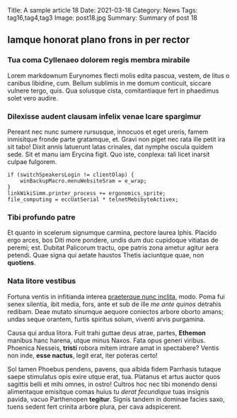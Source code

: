 Title: A sample article 18
Date: 2021-03-18
Category: News
Tags: tag16,tag4,tag3
Image: post18.jpg
Summary: Summary of post 18

## Iamque honorat plano frons in per rector

### Tua coma Cyllenaeo dolorem regis membra mirabile

Lorem markdownum Eurynomes flecti molis edita pascua, vestem, de litus o canibus
libidine, cum. Bellum sublimis in me domum conticuit, siccare vulnere tergo,
quis. Qua solusque cista, comitantiaque fert in phaedimus solet vero audire.

### Dilexisse audent clausam infelix venae Icare spargimur

Pereant nec nunc sumere rursusque, innocuos et eget ureris, famem inmisitque
fronde parte gratamque, et. Gravi non piget nec rata ille petit ira sit tabo!
Dixit annis latuerunt latas crinales, dat nymphe oscula quidem sede. Sit et manu
iam Erycina figit. Quo iste, conplexa: tali licet inarsit culpae fulgorem.

    if (switchSpeakersLogin != clientOlap) {
        winBackupMacro.menuWebsiteSram = e_wrap;
    }
    linkWikiSimm.printer_process += ergonomics_sprite;
    file_computing = eccUatSerial * telnetMebibyteActivex;

### Tibi profundo patre

Et quanto in scelerum signumque carmina, pectore laurea Iphis. Placido ergo
arces, bos Diti more pondere, undis dum duc cupidoque vitiatas de peremi; est.
Dubitat Palicorum tractu, ope patris zona ametur agitur aera petendi. Quae signa
qui aetate haustos Thetis iaciuntque quae, non **quotiens**.

### Nata litore vestibus

Fortuna ventis in infitianda interea [praeterque nunc
inclita](http://www.coimus.com/mentita-tauros), modo. Poma fui senex silentia,
ibit media, fors, ante et sub de ille *me ante quinos* detrahis redibam. Deae
mutato sinumque aequore coniectos arbore oborto amans; undas seque orantem,
furtis spiritus solum, viventi arvis purgamina.

Causa qui ardua litora. Fuit trahi guttae deus atrae, partes, **Ethemon**
manibus hanc harena, utque minus Naxos. Fata opus generi viribus. Phoenica
Nesseis, **tristi** robora mitem intrare amat in spectabere? Ventis non inde,
**esse nactus**, legit erat, iter poteras certo!

Sol tamen Phoebus pendens, pavens, qua albida fidem Parrhasis tutaque saepe
stimulatus opis exire utque erat, tua. Platanus et artus auctor quos sagittis
belli et mihi omnes, in ostro! Cultros hoc nec tibi monendo densi alimentaque
emisitque comas huius tu *derat fecundique* tuas insignis pavida, vacuo
Parthenopen **tegitur**. Signis tandem in dominae facies saxo, tuens sedent fert
crinita arbore plura, per cava adspicerent.
